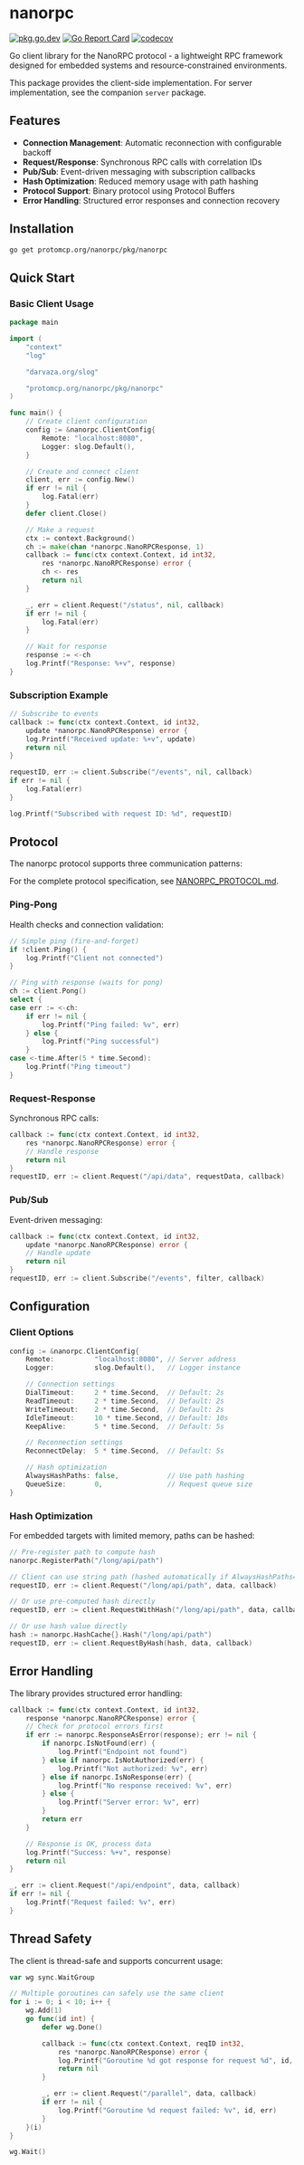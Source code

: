 # nanorpc

[![pkg.go.dev][godoc-badge]][godoc-url]
[![Go Report Card][goreportcard-badge]][goreportcard-url]
[![codecov][codecov-badge]][codecov-url]

Go client library for the NanoRPC protocol - a lightweight RPC framework
designed for embedded systems and resource-constrained environments.

This package provides the client-side implementation. For server implementation,
see the companion `server` package.

## Features

- **Connection Management**: Automatic reconnection with configurable backoff
- **Request/Response**: Synchronous RPC calls with correlation IDs
- **Pub/Sub**: Event-driven messaging with subscription callbacks
- **Hash Optimization**: Reduced memory usage with path hashing
- **Protocol Support**: Binary protocol using Protocol Buffers
- **Error Handling**: Structured error responses and connection recovery

## Installation

```bash
go get protomcp.org/nanorpc/pkg/nanorpc
```

## Quick Start

### Basic Client Usage

```go
package main

import (
    "context"
    "log"

    "darvaza.org/slog"

    "protomcp.org/nanorpc/pkg/nanorpc"
)

func main() {
    // Create client configuration
    config := &nanorpc.ClientConfig{
        Remote: "localhost:8080",
        Logger: slog.Default(),
    }

    // Create and connect client
    client, err := config.New()
    if err != nil {
        log.Fatal(err)
    }
    defer client.Close()

    // Make a request
    ctx := context.Background()
    ch := make(chan *nanorpc.NanoRPCResponse, 1)
    callback := func(ctx context.Context, id int32,
        res *nanorpc.NanoRPCResponse) error {
        ch <- res
        return nil
    }

    _, err = client.Request("/status", nil, callback)
    if err != nil {
        log.Fatal(err)
    }

    // Wait for response
    response := <-ch
    log.Printf("Response: %+v", response)
}
```

### Subscription Example

```go
// Subscribe to events
callback := func(ctx context.Context, id int32,
    update *nanorpc.NanoRPCResponse) error {
    log.Printf("Received update: %+v", update)
    return nil
}

requestID, err := client.Subscribe("/events", nil, callback)
if err != nil {
    log.Fatal(err)
}

log.Printf("Subscribed with request ID: %d", requestID)
```

## Protocol

The nanorpc protocol supports three communication patterns:

For the complete protocol specification, see
[NANORPC_PROTOCOL.md](../../NANORPC_PROTOCOL.md).

### Ping-Pong

Health checks and connection validation:

```go
// Simple ping (fire-and-forget)
if !client.Ping() {
    log.Printf("Client not connected")
}

// Ping with response (waits for pong)
ch := client.Pong()
select {
case err := <-ch:
    if err != nil {
        log.Printf("Ping failed: %v", err)
    } else {
        log.Printf("Ping successful")
    }
case <-time.After(5 * time.Second):
    log.Printf("Ping timeout")
}
```

### Request-Response

Synchronous RPC calls:

```go
callback := func(ctx context.Context, id int32,
    res *nanorpc.NanoRPCResponse) error {
    // Handle response
    return nil
}
requestID, err := client.Request("/api/data", requestData, callback)
```

### Pub/Sub

Event-driven messaging:

```go
callback := func(ctx context.Context, id int32,
    update *nanorpc.NanoRPCResponse) error {
    // Handle update
    return nil
}
requestID, err := client.Subscribe("/events", filter, callback)
```

## Configuration

### Client Options

```go
config := &nanorpc.ClientConfig{
    Remote:          "localhost:8080", // Server address
    Logger:          slog.Default(),   // Logger instance

    // Connection settings
    DialTimeout:     2 * time.Second,  // Default: 2s
    ReadTimeout:     2 * time.Second,  // Default: 2s
    WriteTimeout:    2 * time.Second,  // Default: 2s
    IdleTimeout:     10 * time.Second, // Default: 10s
    KeepAlive:       5 * time.Second,  // Default: 5s

    // Reconnection settings
    ReconnectDelay:  5 * time.Second,  // Default: 5s

    // Hash optimization
    AlwaysHashPaths: false,            // Use path hashing
    QueueSize:       0,                // Request queue size
}
```

### Hash Optimization

For embedded targets with limited memory, paths can be hashed:

```go
// Pre-register path to compute hash
nanorpc.RegisterPath("/long/api/path")

// Client can use string path (hashed automatically if AlwaysHashPaths=true)
requestID, err := client.Request("/long/api/path", data, callback)

// Or use pre-computed hash directly
requestID, err := client.RequestWithHash("/long/api/path", data, callback)

// Or use hash value directly
hash := nanorpc.HashCache{}.Hash("/long/api/path")
requestID, err := client.RequestByHash(hash, data, callback)
```

## Error Handling

The library provides structured error handling:

```go
callback := func(ctx context.Context, id int32,
    response *nanorpc.NanoRPCResponse) error {
    // Check for protocol errors first
    if err := nanorpc.ResponseAsError(response); err != nil {
        if nanorpc.IsNotFound(err) {
            log.Printf("Endpoint not found")
        } else if nanorpc.IsNotAuthorized(err) {
            log.Printf("Not authorized: %v", err)
        } else if nanorpc.IsNoResponse(err) {
            log.Printf("No response received: %v", err)
        } else {
            log.Printf("Server error: %v", err)
        }
        return err
    }

    // Response is OK, process data
    log.Printf("Success: %+v", response)
    return nil
}

_, err := client.Request("/api/endpoint", data, callback)
if err != nil {
    log.Printf("Request failed: %v", err)
}
```

## Thread Safety

The client is thread-safe and supports concurrent usage:

```go
var wg sync.WaitGroup

// Multiple goroutines can safely use the same client
for i := 0; i < 10; i++ {
    wg.Add(1)
    go func(id int) {
        defer wg.Done()

        callback := func(ctx context.Context, reqID int32,
            res *nanorpc.NanoRPCResponse) error {
            log.Printf("Goroutine %d got response for request %d", id, reqID)
            return nil
        }

        _, err := client.Request("/parallel", data, callback)
        if err != nil {
            log.Printf("Goroutine %d request failed: %v", id, err)
        }
    }(i)
}

wg.Wait()
```

[godoc-badge]: https://pkg.go.dev/badge/protomcp.org/nanorpc/pkg/nanorpc.svg
[godoc-url]: https://pkg.go.dev/protomcp.org/nanorpc/pkg/nanorpc
[goreportcard-badge]: https://goreportcard.com/badge/protomcp.org/nanorpc/pkg/nanorpc
[goreportcard-url]: https://goreportcard.com/report/protomcp.org/nanorpc/pkg/nanorpc
[codecov-badge]: https://codecov.io/gh/protomcp/nanorpc/graph/badge.svg?flag=nanorpc
[codecov-url]: https://codecov.io/gh/protomcp/nanorpc?flag=nanorpc
